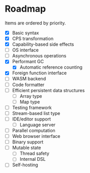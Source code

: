 # Roadmap

Items are ordered by priority.

- [x] Basic syntax
- [x] CPS transformation
- [x] Capability-based side effects
- [ ] OS interface
- [ ] Asynchronous operations
- [x] Performant GC
  - [x] Automatic reference counting
- [x] Foreign function interface
- [ ] WASM backend
- [ ] Code formatter
- [ ] Efficient persistent data structures
  - [ ] Array type
  - [ ] Map type
- [ ] Testing framework
- [ ] Stream-based list type
- [ ] IDE/editor support
  - [ ] Language server
- [ ] Parallel computation
- [ ] Web browser interface
- [ ] Binary support
- [ ] Mutable state
  - [ ] Thread safety
  - [ ] Internal DSL
- [ ] Self-hosting
